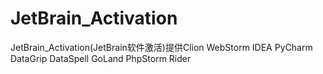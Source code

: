 # JetBrain_Activation
JetBrain_Activation(JetBrain软件激活)提供Clion WebStorm IDEA PyCharm DataGrip DataSpell GoLand PhpStorm Rider 
